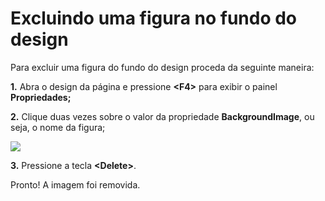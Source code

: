 # Excluindo uma figura no fundo do design

Para excluir uma figura do fundo do design proceda da seguinte maneira:

**1.** Abra o design da página e pressione **&lt;F4&gt;** para exibir o painel **Propriedades;**

**2.** Clique duas vezes sobre o valor da propriedade **BackgroundImage**, ou seja, o nome da figura;

![](http://www.gvinci.com.br/manual/deleteimgfgv5.zoom83.png)

**3.** Pressione a tecla **&lt;Delete&gt;**.

Pronto! A imagem foi removida.

